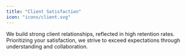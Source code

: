 ```yaml
---
title: "Client Satisfaction"
icon: "icons/client.svg"
---
```

We build strong client relationships, reflected in high retention rates. Prioritizing your satisfaction, we strive to exceed expectations through understanding and collaboration.